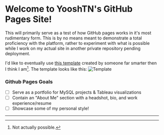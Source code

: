# Welcome to YooshTN's GitHub Pages Site!
This will primarily serve as a test of how GitHub pages works in it's most rudimentary form. This is by no means meant to demonstrate a total proficiency with the platform, rather to experiment with what is possible while I work on my actual site in another private repository pending deployment. 

I'd like to eventually use [this template](https://html5up.net/spectral) created by someone far smarter then I think I am[^1]. The template looks like this:
![Template](https://html5up.net/uploads/images/spectral.jpg)

### Github Pages Goals
- [ ] Serve as a portfolio for MySQL projects & Tableau visualizations
- [ ] Contain an "About Me" section with a headshot, bio, and work experience/resume
- [ ] Showcase some of my personal style!

---

[^1]: Not actually possible.
